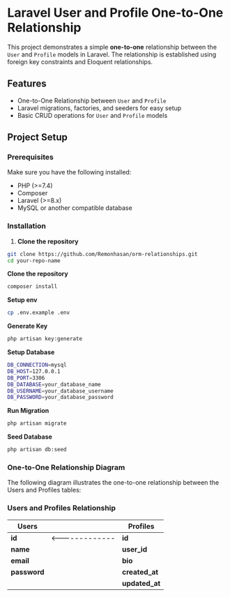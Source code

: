 # Laravel User and Profile One-to-One Relationship

This project demonstrates a simple **one-to-one** relationship between the `User` and `Profile` models in Laravel. The relationship is established using foreign key constraints and Eloquent relationships.

## Features

- One-to-One Relationship between `User` and `Profile`
- Laravel migrations, factories, and seeders for easy setup
- Basic CRUD operations for `User` and `Profile` models

## Project Setup

### Prerequisites

Make sure you have the following installed:

- PHP (>=7.4)
- Composer
- Laravel (>=8.x)
- MySQL or another compatible database

### Installation

1. **Clone the repository**

```bash
git clone https://github.com/Remonhasan/orm-relationships.git
cd your-repo-name
```
**Clone the repository**
```bash
composer install
```
**Setup env**
```bash
cp .env.example .env
```
**Generate Key**
```bash
php artisan key:generate
```
**Setup Database**
```bash
DB_CONNECTION=mysql
DB_HOST=127.0.0.1
DB_PORT=3306
DB_DATABASE=your_database_name
DB_USERNAME=your_database_username
DB_PASSWORD=your_database_password
```
**Run Migration**
```bash
php artisan migrate
```
**Seed Database**
```bash
php artisan db:seed
```
### One-to-One Relationship Diagram
The following diagram illustrates the one-to-one relationship between the Users and Profiles tables:
### Users and Profiles Relationship

| Users         |               | Profiles       |
|---------------|---------------|----------------|
| **id**        |<------------- | **id**         |
| **name**      |               | **user_id**    |
| **email**     |               | **bio**        |
| **password**  |               | **created_at** |
|               |               | **updated_at** |


